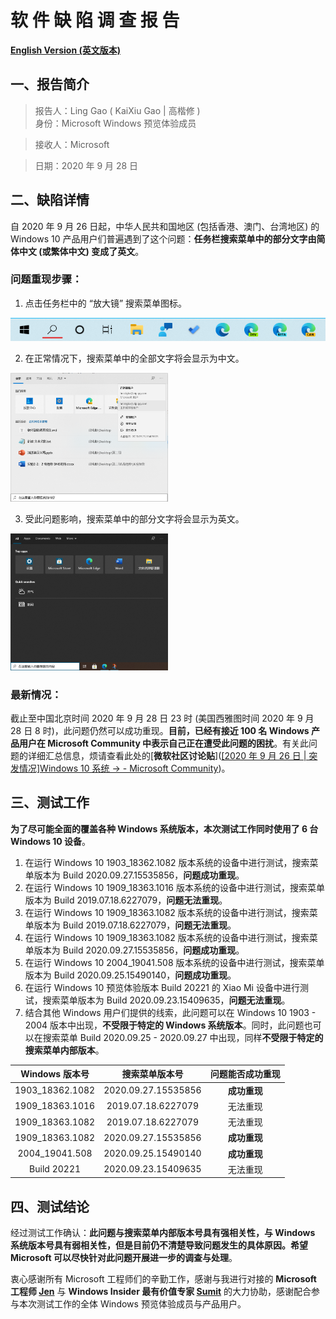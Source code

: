 # 软 件 缺 陷 调 查 报 告

[**English Version (英文版本)**]()

## 一、报告简介

> 报告人：Ling Gao ( KaiXiu Gao | 高楷修 )  
> 身份：Microsoft Windows 预览体验成员

> 接收人：Microsoft

> 日期：2020 年 9 月 28 日

## 二、缺陷详情

自 2020 年 9 月 26 日起，中华人民共和国地区 (包括香港、澳门、台湾地区) 的 Windows 10 产品用户们普遍遇到了这个问题：**任务栏搜索菜单中的部分文字由简体中文 (或繁体中文) 变成了英文**。

### 问题重现步骤：

1. 点击任务栏中的 “放大镜” 搜索菜单图标。

![搜索菜单](https://github.com/Lingggao/SDIR2/blob/master/1.png?raw=true)

2. 在正常情况下，搜索菜单中的全部文字将会显示为中文。

<img src="https://github.com/Lingggao/SDIR2/blob/master/2.png?raw=true" width = "50%" />

3. 受此问题影响，搜索菜单中的部分文字将会显示为英文。

<img src="https://github.com/Lingggao/SDIR2/blob/master/3.png?raw=true" width = "50%" />

### 最新情况：

截止至中国北京时间 2020 年 9 月 28 日 23 时 (美国西雅图时间 2020 年 9 月 28 日 8 时)，此问题仍然可以成功重现。**目前，已经有接近 100 名 Windows 产品用户在 Microsoft Community 中表示自己正在遭受此问题的困扰**。有关此问题的详细汇总信息，烦请查看此处的[**微软社区讨论贴**]([[2020 年 9 月 26 日 | 突发情况]Windows 10 系统 -> - Microsoft Community](https://answers.microsoft.com/zh-hans/windows/forum/all/2020-年-9-月-26-日/59ebb312-fbdd-4d6a-9e2a-c9eac7763125))。

## 三、测试工作

**为了尽可能全面的覆盖各种 Windows 系统版本，本次测试工作同时使用了 6 台 Windows 10 设备**。


1. 在运行 Windows 10 1903_18362.1082 版本系统的设备中进行测试，搜索菜单版本为 Build 2020.09.27.15535856，**问题成功重现**。
2. 在运行 Windows 10 1909_18363.1016 版本系统的设备中进行测试，搜索菜单版本为 Build 2019.07.18.6227079，**问题无法重现**。
3. 在运行 Windows 10 1909_18363.1082 版本系统的设备中进行测试，搜索菜单版本为 Build 2019.07.18.6227079，**问题无法重现**。
4. 在运行 Windows 10 1909_18363.1082 版本系统的设备中进行测试，搜索菜单版本为 Build 2020.09.27.15535856，**问题成功重现**。
5. 在运行 Windows 10 2004_19041.508 版本系统的设备中进行测试，搜索菜单版本为 Build 2020.09.25.15490140，**问题成功重现**。
6. 在运行 Windows 10 预览体验版本 Build 20221 的 Xiao Mi 设备中进行测试，搜索菜单版本为 Build 2020.09.23.15409635，**问题无法重现**。
7. 结合其他 Windows 用户们提供的线索，此问题可以在 Windows 10 1903 - 2004 版本中出现，**不受限于特定的 Windows 系统版本**。同时，此问题也可以在搜索菜单 Build 2020.09.25 - 2020.09.27 中出现，同样**不受限于特定的搜索菜单内部版本**。

| Windows 版本号  |   搜索菜单版本号    | 问题能否成功重现 |
| :-------------: | :-----------------: | :--------------: |
| 1903_18362.1082 | 2020.09.27.15535856 |   **成功重现**   |
| 1909_18363.1016 | 2019.07.18.6227079  |     无法重现     |
| 1909_18363.1082 | 2019.07.18.6227079  |     无法重现     |
| 1909_18363.1082 | 2020.09.27.15535856 |   **成功重现**   |
| 2004_19041.508  | 2020.09.25.15490140 |   **成功重现**   |
|   Build 20221   | 2020.09.23.15409635 |     无法重现     |

## 四、测试结论

经过测试工作确认：**此问题与搜索菜单内部版本号具有强相关性，与 Windows 系统版本号具有弱相关性，但是目前仍不清楚导致问题发生的具体原因。希望 Microsoft 可以尽快针对此问题开展进一步的调查与处理**。

衷心感谢所有 Microsoft 工程师们的辛勤工作，感谢与我进行对接的 **Microsoft 工程师 [Jen](https://twitter.com/JenMsft)** 与 **Windows Insider 最有价值专家 [Sumit](https://twitter.com/_sumitdhiman)** 的大力协助，感谢配合参与本次测试工作的全体 Windows 预览体验成员与产品用户。

